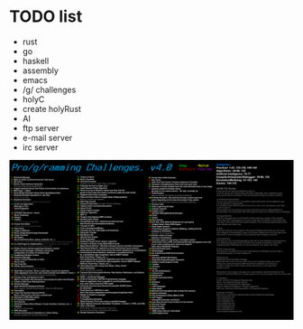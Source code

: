 # TODO list
* rust
* go
* haskell
* assembly
* emacs
* /g/ challenges
* holyC
* create holyRust
* AI
* ftp server
* e-mail server
* irc server

![](https://raw.githubusercontent.com/4rt3xp0/todo/main/challenges.png)

